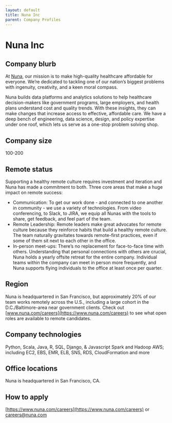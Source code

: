 ```yaml
---
layout: default
title: Nuna Inc
parent: Company Profiles
---
```


# Nuna Inc

## Company blurb
At [Nuna](https://www.nuna.com), our mission is to make high-quality healthcare affordable for everyone. We’re dedicated to tackling one of our nation’s biggest problems with ingenuity, creativity, and a keen moral compass.

Nuna builds data platforms and analytics solutions to help healthcare decision-makers like government programs, large employers, and health plans understand cost and quality trends. With these insights, they can make changes that increase access to effective, affordable care. We have a deep bench of engineering, data science, design, and policy expertise under one roof, which lets us serve as a one-stop problem solving shop.

## Company size
100-200

## Remote status
Supporting a healthy remote culture requires investment and iteration and Nuna has made a commitment to both. Three core areas that make a huge impact on remote success: 

* Communication: To get our work done - and connected to one another in community - we use a variety of technologies.  From video conferencing, to Slack, to JIRA, we equip all Nunas with the tools to share, get feedback, and feel part of the team. 
* Remote Leadership: Remote leaders make great advocates for remote culture because they reinforce habits that build a healthy remote culture. The team naturally gravitates towards remote-first practices, even if some of them sit next to each other in the office.
* In-person meet-ups:  There’s no replacement for face-to-face time with others. Understanding that personal connections with others are crucial, Nuna holds a yearly offsite retreat for the entire company. Individual teams within the company can meet in person more frequently, and Nuna supports flying individuals to the office at least once per quarter.

## Region
Nuna is headquartered in San Francisco, but approximately 20% of our team works remotely  across the U.S., including a large cohort in the D.C./Baltimore-area near government clients.  Check out [www.nuna.com/careers](https://www.nuna.com/careers) to see what open roles are available to remote candidates. 

## Company technologies

Python, Scala, Java, R, SQL, Django, & Javascript
Spark and Hadoop
AWS; including EC2, EBS, EMR, ELB, SNS, RDS, CloudFormation and more

## Office locations
Nuna is headquartered in San Francisco, CA.

## How to apply
[https://www.nuna.com/careers](https://www.nuna.com/careers) or [careers@nuna.com](mailto:careers@nuna.com)

